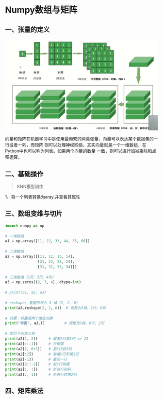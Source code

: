 # Numpy数组与矩阵



## 一、张量的定义

![image-20251019112537365](Numpy数组与矩阵.assets/image-20251019112537365.png)

向量和矩阵在机器学习中是使用最频繁的两类张量，向量可以表达某个数据集的一行或者一列，而矩阵
则可以处理神经网络。其实向量就是一个一维数组，在Python中也可以称为列表。如果两个向量的数量
一致，则可以进行加减乘除和点积运算。



## 二、基础操作

>KNN模型训练

1、将一个列表转换为aray,并查看其属性



## 三、数组变维与切片

```python
import numpy as np

# 一维数组
a1 = np.array([11, 22, 33, 44, 55, 66])

# 二维数组
a2 = np.array([[11, 12, 13, 14],
               [21, 22, 23, 24],
               [31, 32, 33, 34]])

# 三维数组（2页，3行，4列）
a3 = np.zeros((2, 3, 4), dtype=int)

# print(a1, a2, a3)

# reshape: 重塑形状为 3 维（2, 2, 6）
print(a3.reshape(2, 2, 6))  # 调整为3维，2行，6列

# 转置：将最后两个维度交换
print("转置", a3.T)         # 调整为3维，6行，2列

# 索引与切片示例
print(a2[1, 2])     # 取第2行第3列 => 23
print(a2[::-1])     # 行倒置
print(a2[2, 0:3])   # 第3行前3列
print(a2[:2])       # 取第0行和第1行
print(a2[-1])       # 最后一行
print(a2[2::-1])    # 前3行倒置
print(a2[:, :])     # 所有行和列
print(a2[:, 1])     # 所有行的第2列
```





## 四、矩阵乘法





